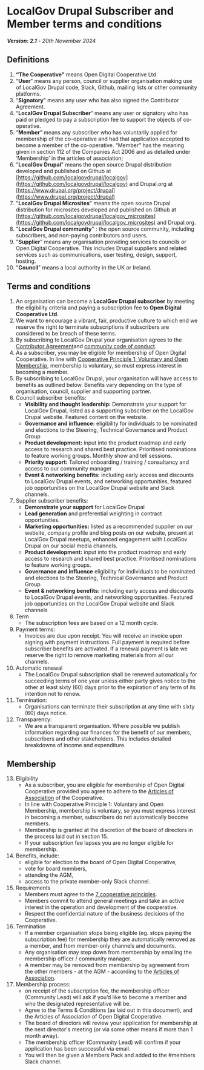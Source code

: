 # LocalGov Drupal Subscriber and Member terms and conditions

_**Version: 2.1** - 20th November 2024_

## Definitions

1. **“The Cooperative”** means Open Digital Cooperative Ltd
2. “**User**” means any person, council or supplier organisation making use of LocalGov Drupal code, Slack, Github, mailing lists or other community platforms. 
3. “**Signatory**” means any user who has also signed the Contributor Agreement. 
4. “**LocalGov Drupal Subscriber**” means any user or signatory who has paid or pledged to pay a subscription fee to support the objects of co-operative.
5. “**Member**” means any subscriber who has voluntarily applied for membership of the co-operative and had that application accepted to become a member of the co-operative. “Member” has the meaning given in section 112 of the Companies Act 2006 and as detailed under ‘Membership’ in the articles of association;
6. "**LocalGov Drupal**" means the open source Drupal distribution developed and published on Github at [https://github.com/localgovdrupal/localgov](https://github.com/localgovdrupal/localgov) and Drupal.org at [https://www.drupal.org/project/drupal](https://www.drupal.org/project/drupal) 
7. "**LocalGov Drupal Microsites**" means the open source Drupal distribution for microsites developed and published on Github at [https://github.com/localgovdrupal/localgov_microsites](https://github.com/localgovdrupal/localgov_microsites) and Drupal.org.    
8. "**LocalGov Drupal community**" : the open source community, including subscribers, and non-paying contributors and users.
10. "**Supplier**" means any organisation providing services to councils or Open Digital Cooperative. This includes Drupal suppliers and related services such as communications, user testing, design, support, hosting. 
11. "**Council**" means a local authority in the UK or Ireland. 


## Terms and conditions

1. An organisation can become a **LocalGov Drupal subscriber** by meeting the eligibility criteria and paying a subscription fee to **Open Digital Cooperative Ltd**.
2. We want to encourage a vibrant, fair, productive culture to which end we reserve the right to terminate subscriptions if subscribers are considered to be breach of these terms.
3. By subscribing to LocalGov Drupal your organisation agrees to the [Contributor Agreement](https://localgovdrupal.org/councils/contributor-agreement)and [community code of conduct](https://localgovdrupal.org/resources/code-conduct).
5. As a subscriber, you may be eligible for membership of Open Digital Cooperative. In line with [Cooperative Principle 1: Voluntary and Open Membership](https://www.ica.coop/en/cooperatives/cooperative-identity), membership is voluntary, so must express interest in becoming a member. 
6. By subscribing to LocalGov Drupal, your organisation will have access to benefits as outlined below. Benefits vary depending on the type of organisation, council, supplier and supporting partner. 
7. Council subscriber benefits:
    - **Visibility and thought leadership:** Demonstrate your support for LocalGov Drupal, listed as a supporting subscriber on the LocalGov Drupal website. Featured content on the website.
    - **Governance and influence:** eligibility for individuals to be nominated and elections to the Steering, Technical Governance and Product Group
    - **Product development:** input into the product roadmap and early access to research and shared best practice. Prioritised nominations to feature working groups. Monthly show and tell sessions.
    - **Priority support:** Tailored onboarding / training / consultancy and access to our community manager
    - **Event & networking benefits:** including early access and discounts to LocalGov Drupal events, and networking opportunities, featured job opportunities on the LocalGov Drupal website and Slack channels.
8. Supplier subscriber benefits: 
    - **Demonstrate your support** for LocalGov Drupal
    - **Lead generation** and preferential weighting in contract opportunities.
    - **Marketing opportunities:** listed as a recommended supplier on our website, company profile and blog posts on our website, present at LocalGov Drupal meetups, enhanced engagement with LocalGov Drupal on our social media channels.   
    - **Product development:** input into the product roadmap and early access to research and shared best practice. Prioritised nominations to feature working groups.
    - **Governance and influence** eligibility for individuals to be nominated and elections to the Steering, Technical Governance and Product Group
    - **Event & networking benefits:** including early access and discounts to LocalGov Drupal events, and networking opportunities. Featured job opportunities on the LocalGov Drupal website and Slack channels
9. Term
    -  The subscription fees are based on a 12 month cycle. 
10. Payment terms: 
    - Invoices are due upon receipt. You will receive an invoice upon signing with payment instructions. Full payment is required before subscriber benefits are activated. If a renewal payment is late we reserve the right to remove marketing materials from all our channels.
11. Automatic renewal
    - The LocalGov Drupal subscription shall be renewed automatically for succeeding terms of one year unless either party gives notice to the other at least sixty (60) days prior to the expiration of any term of its intention not to renew. 
12. Termination: 
    - Organisations can terminate their subscription at any time with sixty (60) days notice.
13. Transparency:
    - We are a transparent organisation. Where possible we publish information regarding our finances for the benefit of our members, subscribers and other stakeholders. This includes detailed breakdowns of income and expenditure.
    
## Membership

13. Eligibility
      - As a subscriber, you are eligible for membership of Open Digital Cooperative provided you agree to adhere to the [Articles of Association](https://docs.google.com/document/d/19e3FSNjxPwe-ZCIvZCQjpYa_SwOzg1dB/edit) of the Cooperative.
      - In line with Cooperative Principle 1: Voluntary and Open Membership, membership is voluntary, so you must express interest in becoming a member, subscribers do not automatically become members.
      - Membership is granted at the discretion of the board of directors in the process laid out in section 15.
      - If your subscription fee lapses you are no longer eligible for membership.
14. Benefits, include:
      - eligible for election to the board of Open Digital Cooperative,
      - vote for board members,
      - attending the AGM,
      - access to the private member-only Slack channel.
15. Requirements
      - Members must agree to the [7 cooperative principles](https://www.ica.coop/en/cooperatives/cooperative-identity/).
      - Members commit to attend general meetings and take an active interest in the operation and development of the cooperative.
      - Respect the confidential nature of the business decisions of the Cooperative.
16. Termination
      - If a member organisation stops being eligible (eg. stops paying the subscription fee) for membership they are automatically removed as a member, and from member-only channels and documents. 
      - Any organisation may step down from membership by emailing the membership officer / community manager. 
      - A member may be removed from membership by agreement from the other members - at the AGM - according to the [Articles of Association](https://docs.google.com/document/d/19e3FSNjxPwe-ZCIvZCQjpYa_SwOzg1dB/edit).
17. Membership process: 
      - on receipt of the subscription fee, the membership officer (Community Lead) will ask if you’d like to become a member and who the designated representative will be.
      - Agree to the Terms & Conditions (as laid out in this document), and the Articles of Association of Open Digital Cooperative.
      - The board of directors will review your application for membership at the next director's meeting (or via some other means if more than 1 month away).
      - The membership officer (Community Lead) will confirm if your application has been successful via email.
      - You will then be given a Members Pack and added to the #members Slack channel.



